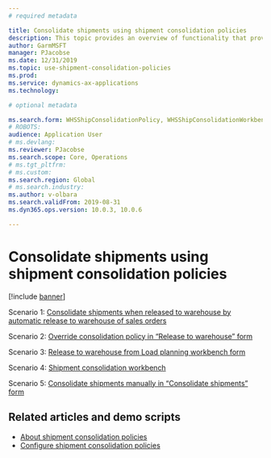 ```yaml
---
# required metadata

title: Consolidate shipments using shipment consolidation policies
description: This topic provides an overview of functionality that provides use of shipment consolidation policies.
author: GarmMSFT
manager: PJacobse
ms.date: 12/31/2019
ms.topic: use-shipment-consolidation-policies
ms.prod:
ms.service: dynamics-ax-applications
ms.technology:

# optional metadata

ms.search.form: WHSShipConsolidationPolicy, WHSShipConsolidationWorkbench
# ROBOTS:
audience: Application User
# ms.devlang:
ms.reviewer: PJacobse
ms.search.scope: Core, Operations
# ms.tgt_pltfrm:
# ms.custom:
ms.search.region: Global
# ms.search.industry:
ms.author: v-olbara
ms.search.validFrom: 2019-08-31
ms.dyn365.ops.version: 10.0.3, 10.0.6

---
```


# Consolidate shipments using shipment consolidation policies

[!include [banner](../includes/banner.md)]

Scenario 1: [Consolidate shipments when released to warehouse by automatic release to warehouse of sales orders](../warehousing/consolidate-shipments-automatic.md)

Scenario 2: [Override consolidation policy in “Release to warehouse” form](../warehousing/consolidate-shipments-release-to-warehouse-override.md)

Scenario 3: [Release to warehouse from Load planning workbench form](../warehousing/consolidate-shipments-load-planning-workbench.md)

Scenario 4: [Shipment consolidation workbench](../warehousing/consolidate-shipments-manual-workbench.md)

Scenario 5: [Consolidate shipments manually in “Consolidate shipments” form](../warehousing/consolidate-shipments-manual-form.md)

## Related articles and demo scripts

- [About shipment consolidation policies](../warehousing/about-shipment-consolidation-policies.md)  
- [Configure shipment consolidation policies](../warehousing/configure-shipment-consolidation-policies.md)
